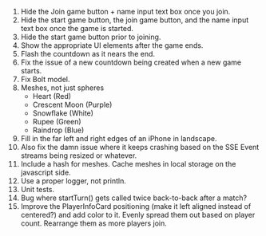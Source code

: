 1. Hide the Join game button + name input text box once you join.
2. Hide the start game button, the join game button, and the name input text box once the game is started.
3. Hide the start game button prior to joining.
4. Show the appropriate UI elements after the game ends.
5. Flash the countdown as it nears the end.
6. Fix the issue of a new countdown being created when a new game starts.
7. Fix Bolt model.
8. Meshes, not just spheres
    * Heart (Red)
    * Crescent Moon (Purple)
    * Snowflake (White)
    * Rupee (Green)
    * Raindrop (Blue)
9. Fill in the far left and right edges of an iPhone in landscape.
10. Also fix the damn issue where it keeps crashing based on the SSE Event streams being resized or whatever.
11. Include a hash for meshes. Cache meshes in local storage on the javascript side.
12. Use a proper logger, not println.
13. Unit tests.
14. Bug where startTurn() gets called twice back-to-back after a match?
15. Improve the PlayerInfoCard positioning (make it left aligned instead of centered?) and add color to it.
    Evenly spread them out based on player count. Rearrange them as more players join.
